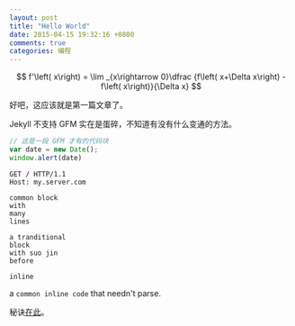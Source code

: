 ```yaml
---
layout: post
title: "Hello World"
date: 2015-04-15 19:32:16 +0800
comments: true
categories: 编程
---
```


$$
f'\left( x\right) = \lim _{x\rightarrow 0}\dfrac {f\left( x+\Delta x\right) - f\left( x\right)}{\Delta x}
$$

好吧，这应该就是第一篇文章了。

Jekyll 不支持 GFM 实在是蛋碎，不知道有没有什么变通的方法。

```js
// 这是一段 GFM 才有的代码块
var date = new Date();
window.alert(date)
```

```http
GET / HTTP/1.1
Host: my.server.com
```

```
common block
with
many
lines
```

    a tranditional
    block
    with suo jin
    before

`inline`

a `common inline code` that needn't parse.

秘诀[在此](http://xingrz.us/assets/themes/xingrz/js/fenced-code-blocks.js)。